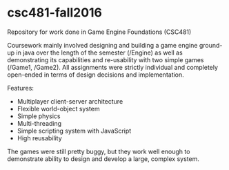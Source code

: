 # csc481-fall2016
Repository for work done in Game Engine Foundations (CSC481)

Coursework mainly involved designing and building a game engine ground-up in java over the length of the semester (/Engine) as well as demonstrating its capabilities and re-usability with two simple games (/Game1, /Game2). All assignments were strictly individual and completely open-ended in terms of design decisions and implementation.

Features:
- Multiplayer client-server architecture
- Flexible world-object system
- Simple physics
- Multi-threading
- Simple scripting system with JavaScript
- High reusability

The games were still pretty buggy, but they work well enough to demonstrate ability to design and develop a large, complex system.
